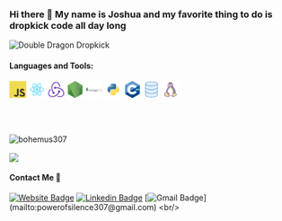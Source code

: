 ### Hi there 👋 My name is Joshua and my favorite thing to do is dropkick code all day long 
![Double Dragon Dropkick](/images/logo.png)




#### Languages and Tools:
<code><img height="30" src="https://raw.githubusercontent.com/github/explore/80688e429a7d4ef2fca1e82350fe8e3517d3494d/topics/javascript/javascript.png"></code>
<code><img height="30" src="https://raw.githubusercontent.com/github/explore/80688e429a7d4ef2fca1e82350fe8e3517d3494d/topics/react/react.png"></code>
<code><img height="30" src="https://raw.githubusercontent.com/github/explore/80688e429a7d4ef2fca1e82350fe8e3517d3494d/topics/redux/redux.png"></code>
<code><img height="30" src="https://raw.githubusercontent.com/github/explore/80688e429a7d4ef2fca1e82350fe8e3517d3494d/topics/nodejs/nodejs.png"></code>
<code><img height="30" src="https://raw.githubusercontent.com/github/explore/80688e429a7d4ef2fca1e82350fe8e3517d3494d/topics/mongodb/mongodb.png"></code>
<code><img height="30" src="https://raw.githubusercontent.com/github/explore/80688e429a7d4ef2fca1e82350fe8e3517d3494d/topics/python/python.png"></code>
<code><img height="30" src="https://raw.githubusercontent.com/github/explore/80688e429a7d4ef2fca1e82350fe8e3517d3494d/topics/cpp/cpp.png"></code>
<code><img height="30" src="https://raw.githubusercontent.com/ayushagg31/portfolio-app/master/src/assets/images/db.png"></code>
<code><img height="30" src="https://raw.githubusercontent.com/ayushagg31/portfolio-app/master/src/assets/images/linux.png"></code>

<br />
<br/>
<p align="left">
<img src="https://github-readme-stats.vercel.app/api?username=bohemus307&show_icons=true" alt="bohemus307" />
</p>
<img align="center" src="https://github-readme-stats.vercel.app/api/top-langs/?username=bohemus307&theme=<THEME_NAME>" />

####  Contact Me :speech_balloon:
[![Website Badge](https://img.shields.io/badge/-joshuascottoxner.com-38B2AC?style=flat&logo=Google-Chrome&logoColor=white&link=)](http://www.joshuascottoxner.com)
[![Linkedin Badge](https://img.shields.io/badge/-joshuaoxner-blue?style=flat-square&logo=Linkedin&logoColor=white&link=)](https://www.linkedin.com/in/joshuaoxner) [![Gmail Badge](https://img.shields.io/badge/powerofsilence307@gmail.com-c14438?style=flat-square&logo=Gmail&logoColor=white&link=mailto:)](mailto:powerofsilence307@gmail.com)
<br/>

